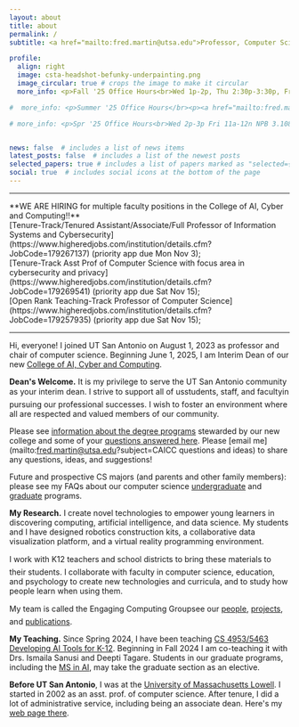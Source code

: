 ```yaml
---
layout: about
title: about
permalink: /
subtitle: <a href="mailto:fred.martin@utsa.edu">Professor, Computer Science &amp; Interim Dean, College of AI, Cyber and Computing – fred.martin@utsa.edu</a>

profile:
  align: right
  image: csta-headshot-befunky-underpainting.png
  image_circular: true # crops the image to make it circular
  more_info: <p>Fall '25 Office Hours<br>Wed 1p-2p, Thu 2:30p-3:30p, Fri 2p-3p<br>San Pedro I 210D <a href="mailto:fred.martin@utsa.edu?subject=office hours appointment request">pls email to confirm</a></p>

#  more_info: <p>Summer '25 Office Hours</br><p><a href="mailto:fred.martin@utsa.edu?subject=office hours appointment request">pls email for app'tment<a></p>

# more_info: <p>Spr '25 Office Hours<br>Wed 2p-3p Fri 11a-12n NPB 3.108D Main Campus<br>Thu 2:30p-3:30p San Pedro I 340a <a href="mailto:fred.martin@utsa.edu?subject=office hours appointment request">pls email to confirm</a></p>


news: false  # includes a list of news items
latest_posts: false  # includes a list of the newest posts
selected_papers: true # includes a list of papers marked as "selected={true}"
social: true  # includes social icons at the bottom of the page
---
```


<hr>
**WE ARE HIRING for multiple faculty positions in the College of AI, Cyber and Computing!!** <br>
[Tenure-Track/Tenured Assistant/Associate/Full Professor of Information Systems and Cybersecurity](https://www.higheredjobs.com/institution/details.cfm?JobCode=179267137)
 (priority app due Mon Nov 3); <br>
[Tenure-Track Asst Prof of Computer Science with focus area in cybersecurity and privacy](https://www.higheredjobs.com/institution/details.cfm?JobCode=179269541)
 (priority app due Sat Nov 15); <br>
[Open Rank Teaching-Track Professor of Computer Science](https://www.higheredjobs.com/institution/details.cfm?JobCode=179257935)
 (priority app due Sat Nov 15); 
<hr>


Hi, everyone! I joined UT San Antonio on August 1, 2023 as
professor and chair of computer science. Beginning June 1, 2025, I
am Interim Dean of our new [College of AI, Cyber and
Computing](https://caicc.utsa.edu).


**Dean's Welcome.** It is my privilege to serve the UT San Antonio
community as your interim dean.  I strive to support all of
us&#151;students, staff, and faculty&#151;in pursuing our professional
successes. I wish to foster an environment where all are respected and
valued members of our community.

Please see [information about the degree
programs](https://caicc.utsa.edu/programs/) stewarded by our new
college and some of your [questions answered
here](https://www.utsa.edu/strategicplan/initiatives/academic/ai-cyber-computing-data-science/faq/). Please
[email me](mailto:fred.martin@utsa.edu?subject=CAICC questions and
ideas) to share any questions, ideas, and suggestions!

Future and prospective CS majors (and parents and other family
members): please see my FAQs about our computer science
[undergraduate](undergrad) and [graduate](grad) programs.

**My Research.** I create novel technologies to empower young
learners in discovering computing, artificial intelligence, and
data science. My students and I have designed robotics construction
kits, a collaborative data visualization platform, and a virtual
reality programming environment.

I work with K&#150;12 teachers and school districts to bring these
materials to their students. I collaborate with faculty in computer
science, education, and psychology to create new technologies and
curricula, and to study how people learn when using them.

My team is called the Engaging Computing Group&#151;see our
[people](people), [projects](projects), and [publications](publications).


**My Teaching.** Since Spring 2024, I have been teaching [CS 4953/5463
  Developing AI Tools for K-12](teaching/). Beginning
  in Fall 2024 I am co-teaching it with Drs. Ismaila Sanusi and Deepti
  Tagare. Students in our graduate programs, including the [MS in
  AI](https://future.utsa.edu/programs/master/artificial-intelligence/),
  may take the graduate section as an elective.


**Before UT San Antonio**, I was at the [University of Massachusetts
Lowell](https://www.uml.edu). I started in 2002 as an asst. prof. of
computer science. After tenure, I did a lot of administrative service,
including being an associate dean. Here's my [web page
there](https://www.cs.uml.edu/~fredm).
